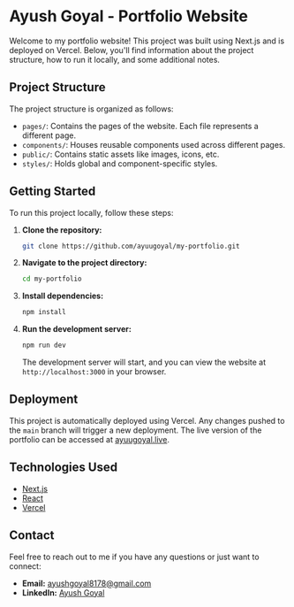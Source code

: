 # Ayush Goyal - Portfolio Website

Welcome to my portfolio website! This project was built using Next.js and is deployed on Vercel. Below, you'll find information about the project structure, how to run it locally, and some additional notes.

## Project Structure

The project structure is organized as follows:

- `pages/`: Contains the pages of the website. Each file represents a different page.
- `components/`: Houses reusable components used across different pages.
- `public/`: Contains static assets like images, icons, etc.
- `styles/`: Holds global and component-specific styles.

## Getting Started

To run this project locally, follow these steps:

1. **Clone the repository:**

    ```bash
    git clone https://github.com/ayuugoyal/my-portfolio.git
    ```

2. **Navigate to the project directory:**

    ```bash
    cd my-portfolio
    ```

3. **Install dependencies:**

    ```bash
    npm install
    ```

4. **Run the development server:**

    ```bash
    npm run dev
    ```

    The development server will start, and you can view the website at `http://localhost:3000` in your browser.

## Deployment

This project is automatically deployed using Vercel. Any changes pushed to the `main` branch will trigger a new deployment. The live version of the portfolio can be accessed at [ayuugoyal.live](https://ayuugoyal.vercel.app/).

## Technologies Used

- [Next.js](https://nextjs.org/)
- [React](https://reactjs.org/)
- [Vercel](https://vercel.com/)

## Contact

Feel free to reach out to me if you have any questions or just want to connect:

- **Email:** ayushgoyal8178@gmail.com
- **LinkedIn:** [Ayush Goyal](https://www.linkedin.com/in/ayuugoyal/)
